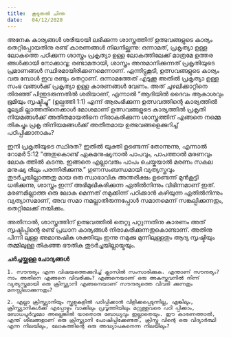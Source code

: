```yaml
---
title:  കൂടുതൽ ചിന്ത
date:   04/12/2020
---
```


അനേക കാര്യങ്ങൾ ശരിയായി ലഭിക്കുന്ന ശാസ്ത്രത്തിന് ഉത്ഭവങ്ങളുടെ കാര്യം തെറ്റിപ്പോയതിനു രണ്ട് കാരണങ്ങൾ നിലനില്ക്കുന്നു: ഒന്നാമത്, പ്രകൃത്യാ ഉള്ള ലോകത്തെ പഠിക്കുന്ന ശാസ്ത്രം പ്രകൃത്യാ ഉള്ള ലോകത്തിലേക്ക് മാത്രമേ ഉത്തര ങ്ങൾക്കായി നോക്കാവൂ; രണ്ടാമതായി, ശാസ്ത്രം അനുമാനിക്കുന്നത് പ്രകൃതിയുടെ പ്രമാണങ്ങൾ സ്ഥിരമായിരിക്കണമെന്നാണ്. എന്നിട്ടുകൂടി, ഉത്സവങ്ങളുടെ കാര്യം വരു മ്പോൾ ഇവ രണ്ടും തെറ്റാണ്. ഒന്നാമത്തേത് എടുക്കൂ അതിൽ പ്രകൃത്യാ ഉള്ള സംഭ വങ്ങൾക്ക് പ്രകൃത്യാ ഉള്ള കാരണങ്ങൾ വേണം. അത് ചുഴലിക്കാറ്റിനെ തിരഞ്ഞ് പിന്തുടരുന്നതിൽ ശരിയാണ്, എന്നാൽ “ആദിയിൽ ദൈവം ആകാശവും ഭൂമിയും സൃഷ്ടിച്ചു” (ഉല്പത്തി 1:1) എന്ന് ആരംഭിക്കുന്ന ഉത്സവത്തിന്റെ കാര്യത്തിൽ മൂല്യമി ല്ലാത്തതിനെക്കാൾ മോശമാണ് ഉത്സവങ്ങളുടെ കാര്യത്തിൽ പ്രകൃതി നിയമങ്ങൾക്ക് അതീതമായതിനെ നിരാകരിക്കുന്ന ശാസ്ത്രത്തിന് എങ്ങനെ നമ്മെ തികച്ചും പ്രകൃ തിനിയമങ്ങൾക്ക് അതീതമായ ഉത്ഭവങ്ങളെക്കുറിച്ച് പഠിപ്പിക്കാനാകും?

ഇനി പ്രകൃതിയുടെ സ്ഥിരത? ഇതിൽ യുക്തി ഉണ്ടെന്ന് തോന്നുന്നു, എന്നാൽ റോമർ 5:12 “അതുകൊണ്ട് ഏകമനുഷ്യനാൽ പാപവും, പാപത്താൽ മരണവും ലോക ത്തിൽ കടന്നു. ഇങ്ങനെ എല്ലാവരും പാപം ചെയ്കയാൽ മരണം സകല മനുഷ്യ രിലും പരന്നിരിക്കുന്നു.” ഗുണസംബന്ധമായി വ്യത്യസ്തവും തുടർച്ചയില്ലാത്തതു മായ ഒരു സ്വാഭാവിക അന്തരീക്ഷം ഉണ്ടെന്ന് മുൻകൂട്ടി ധരിക്കുന്നു, ശാസ്ത്രം ഇന്ന് അഭിമുഖീകരിക്കുന്ന ഏതിൽനിന്നും വിഭിന്നമാണ് ഇത്. മരണമില്ലാത്ത ഒരു ലോക മെന്നത് നമുക്കിന്ന് പഠിക്കാൻ കഴിയുന്ന ഏതിൽനിന്നും വ്യത്യാസമാണ്, അവ സമാ നമല്ലാതിരുന്നപ്പോൾ സമാനമെന്ന് സങ്കല്പിക്കുന്നതും, തെറ്റിലേക്ക് നയിക്കും.

അതിനാൽ, ശാസ്ത്രത്തിന് ഉത്ഭവത്തിൽ തെറ്റു പറ്റുന്നതിനു കാരണം അത് സൃഷ്ടിപ്പിന്റെ രണ്ട് പ്രധാന കാര്യങ്ങൾ നിരാകരിക്കുന്നതുകൊണ്ടാണ്. അതിനു പിന്നി ലുള്ള അമാനുഷിക ശക്തിയും ഇന്നു നമുക്കു മുന്നിലുള്ളതും ആദ്യ സൃഷ്ടിയും തമ്മിലുള്ള തികഞ്ഞ ഭൗതിക തുടർച്ചയില്ലായ്മയും.

**ചർച്ചയ്ക്കുള്ള ചോദ്യങ്ങൾ**

`1. സൗന്ദര്യം എന്ന വിഷയത്തെക്കുറിച്ച് ക്ലാസിൽ സംസാരിക്കുക. എന്താണ് സൗന്ദര്യം? നാം അതിനെ എങ്ങനെ വിവരിക്കും? എങ്ങനെയാണ് ഒരു അകസ്തവനിൽ നിന്ന് വ്യത്യസ്തമായി ഒരു ക്രിസ്ത്യാനി എങ്ങനെയാണ് സൗന്ദര്യത്തെ വിവരി ക്കുന്നതും മനസ്സിലാക്കുന്നതും?`

`2. എല്ലാ ക്രിസ്ത്യാനിയും സ്കൂളുകളിൽ പഠിപ്പിക്കാൻ വിളിക്കപ്പെടുന്നില്ല, എങ്കിലും, ക്രിസ്ത്യാനികൾക്ക് എപ്പോഴും വാക്കിലും പ്രവൃത്തിയിലും മറ്റുള്ളവരെ പഠി പ്പിക്കാം, ബോധപൂർവ്വമോ അല്ലെങ്കിൽ യാതൊരു ബോധ്യവും ഇല്ലാതെയും. ഈ കാരണത്താൽ, എന്ത് ശീലങ്ങളാണ് ഒരു ക്രിസ്ത്യാനി പോഷിപ്പിക്കേണ്ടത്, ക്രിസ്തു വിന്റെ ഒരു വിദ്യാർത്ഥി എന്ന നിലയിലും, ലോകത്തിന്റെ ഒരു അദ്ധ്യാപകനെന്ന നിലയിലും?`